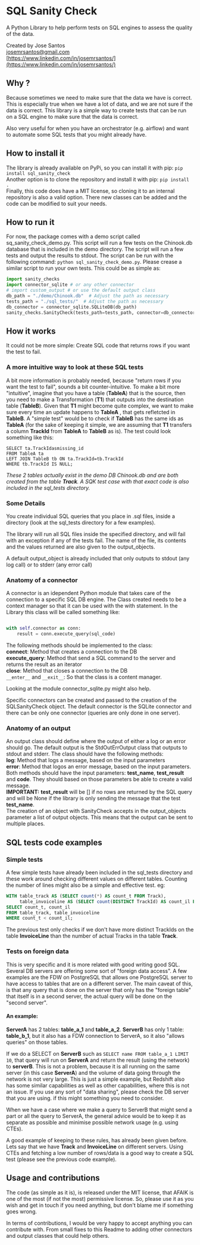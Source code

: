 # SQL Sanity Check

A Python Library to help perform tests on SQL engines to assess the quality of the data.

Created by Jose Santos  
[josemrsantos@gmail.com](mailto:josemrsantos@gmail.com)  
[https://www.linkedin.com/in/josemrsantos/](https://www.linkedin.com/in/josemrsantos/)

## Why ?
Because sometimes we need to make sure that the data we have is correct. This is especially true when we have a lot of
data, and we are not sure if the data is correct. This library is a simple way to create tests that can be run on a SQL
engine to make sure that the data is correct.  

Also very useful for when you have an orchestrator (e.g. airflow) and want to automate some SQL tests that you might 
already have.

## How to install it

The library is already available on PyPi, so you can install it with pip: `pip install sql_sanity_check`  
Another option is to clone the repository and install it with pip: `pip install .`  
Finally, this code does have a MIT license, so cloning it to an internal repository is also a valid option. There new 
classes can be added and the code can be modified to suit your needs.

## How to run it
For now, the package comes with a demo script called sq_sanity_check_demo.py. This script will run a few tests on the
Chinook.db database that is included in the demo directory. The script will run a few tests and output the results to
stdout. The script can be run with the following command: `python sql_sanity_check_demo.py`.
Please crease a similar script to run your own tests. This could be as simple as:
```python
import sanity_checks
import connector_sqlite # or any other connector
# import custom_output # or use the default output class
db_path = "./demo/Chinook.db"  # Adjust the path as necessary
tests_path = "./sql_tests/"  # Adjust the path as necessary
db_connector = connector_sqlite.SQLiteDB(db_path)
sanity_checks.SanityCheck(tests_path=tests_path, connector=db_connector)
```

## How it works

It could not be more simple: Create SQL code that returns rows if you want the test to fail.

### A more intuitive way to look at these SQL tests

A bit more information is probably needed, because "return rows if you want the test to fail", sounds a bit counter-intuitive. To make a bit more "intuitive", imagine that you have a table (**TableA**) that is the source, then you need to make a Transformation (**T1**) that outputs into the destination table (**TableB**). Given that **T1** might become quite complex, we want to make sure every time an update happens to **TableA** , that gets refletcted in **TableB**. A "simple test" would be to check if **TableB** has the same ids as **TableA** (for the sake of keeping it simple, we are assuming that **T1** transfers a column **TrackId** from **TableA** to **TableB** as is). The test could look something like this:

```
SELECT ta.TrackIdasmissing_id
FROM TableA ta
LEFT JOIN TableB tb ON ta.TrackId=tb.TrackId
WHERE tb.TrackId IS NULL;
```

*These 2 tables actually exist in the demo DB Chinook.db and are both created from the table **Track**. A SQK test case with that exact code is also included in the sql_tests directory.*

### Some Details

You create individual SQL queries that you place in .sql files, inside a directory (look at the sql_tests directory for a few examples).

The library will run all SQL files inside the specified directory, and will fail with an exception if any of the tests fail. The name of the file, its contents and the values returned are also given to the output_objects.

A default output_object is already included that only outputs to stdout (any log call) or to stderr (any error call)

### Anatomy of a connector

A connector is an idependent Python module that takes care of the connection to a specific SQL DB engine.
The Class created needs to be a context manager so that it can be used with the with statement. In the Library this class will be called something like:

```python

with self.connector as conn:
    result = conn.execute_query(sql_code)
```

The following methods should be implemented to the class:  
**connect**: Method that creates a connection to the DB  
**execute_query**: Method that send a SQL command to the server and returns the result as an iterator  
**close**: Method that closes a connection to the DB  
`__enter__` and `__exit__`: So that the class is a content manager.  

Looking at the module connector_sqlite.py might also help.

Specific connectors can be created and passed to the creation of the SQLSanityCheck object. 
The default connector is the SQLite connector and there can be only one connector (queries are only done in one server).


### Anatomy of an output

An output class should define where the output of either a log or an error should go. 
The default output is the StdOutErrOutput class that outputs to stdout and stderr. 
The class should have the following methods:  
**log**: Method that logs a message, based on the input parameters   
**error**: Method that logos an error message, based on the input parameters.  
Both methods should have the input parameters: **test_name**, **test_result** and **code**. 
They should based on those parameters be able to create a valid message.  
**IMPORTANT:** **test_result** will be [] if no rows are returned by the SQL query and will be None if the library is
only sending the message that the test **test_name**.  
The creation of an object with SanityCheck accepts in the output_objects parameter a list of output objects.
This means that the output can be sent to multiple places.

## SQL tests code examples
### Simple tests
A few simple tests have already been included in the sql_tests directory and these work around checking different 
values on different tables. Counting the number of lines might also be a simple and effective test. eg:

```sql
WITH table_track AS (SELECT count(*) AS count_t FROM Track),
     table_invoiceline AS (SELECT count(DISTINCT TrackId) AS count_il FROM InvoiceLine)
SELECT count_t, count_il
FROM table_track, table_invoiceline
WHERE count_t < count_il;
```
The previous test only checks if we don't have more distinct TrackIds on the table **InvoiceLine** than the number of 
actual Tracks in tha table **Track**.

### Tests on foreign data

This is very specific and it is more related with good writing good SQL. Several DB servers are offering some sort of 
"foreign data access". A few examples are the FDW on PostgreSQL that allows one PostgreSQL server to have access to 
tables that are on a different server. The main caveat of this, is that any query that is done on the server that only 
has the "foreign table" that itself is in a second server, the actual query will be done on the "second server".

#### An example:

**ServerA** has 2 tables: **table_a_1** and **table_a_2**. **ServerB** has only 1 table: **table_b_1**, but it also has 
a FDW connection to ServerA, so it also "allows queries" on those tables.

If we do a SELECT on **ServerB** such as `SELECT name FROM table_a_1 LIMIT 10`, that query will run on **ServerA** and 
return the result (using the network) to **serverB**. This is not a problem, because it is all running on the same 
server (in this case **ServerA**) and the volume of data going through the network is not very large. This is just a 
simple example, but Redshift also has some similar capabilities as well as other capabilities, where this is not an 
issue. If you use any sort of "data sharing", please check the DB server that you are using. if this might something 
you need to consider.

When we have a case where we make a query to ServerB that might send a part or all the query to ServerA, the general 
advice would be to keep it as separate as possible and minimise possible network usage (e.g. using CTEs).

A good example of keeping to these rules, has already been given before. Lets say that we have **Track** and 
**InvoiceLine** on different servers. Using CTEs and fetching a low number of rows/data is a good way to create a SQL 
test (please see the previous code example).

## Usage and contributions

The code (as simple as it is), is released under the MIT license, that AFAIK is one of the most (if not the most) 
permissive license. So, please use it as you wish and get in touch if you need anything, but don't blame me if 
something goes wrong.

In terms of contributions, I would be very happy to accept anything you can contribute with. From small fixes to this 
Readme to adding other connectors and output classes that could help others.
